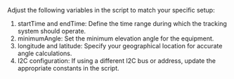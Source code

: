 Adjust the following variables in the script to match your specific setup:

1. startTime and endTime: Define the time range during which the tracking system should operate.
2. minimumAngle: Set the minimum elevation angle for the equipment.
3. longitude and latitude: Specify your geographical location for accurate angle calculations.
4. I2C configuration: If using a different I2C bus or address, update the appropriate constants in the script.
